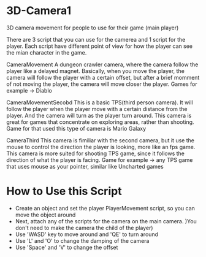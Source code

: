 # 3D-Camera1

3D camera movement for people to use for their game (main player)

There are 3 script that you can use for the camerea and 1 script for the player. Each script have different point of view for how the player can see the mian character in the game.

CameraMovement A dungeon crawler camera, where the camera follow the player like a delayed magnet. Basically, when you move the player, the camera will follow the player with a certain offset, but after a brief momment of not moving the player, the camera will move closer the player. Games for example -> Diablo
 
CameraMovementSecobd This is a basic TPS(third person camera). It will follow the player when the player move with a certain distance from the player. And the camera will turn as the player turn around. This camera is great for games that concentrate on exploring areas, rather than shooting. Game for that used this type of camera is Mario Galaxy

CameraThird This camera is fimiliar with the second camera, but it use the mouse to control the direction the player is looking, more like an fps game. This camera is more suited for shooting TPS game, since it follows the direction of what the player is facing. Game for example -> any TPS game that uses mouse as your pointer, similar like Uncharted games

# How to Use this Script

- Create an object and set the player PlayerMovement script, so you can move the object around
- Next, attach any of the scripts for the camera on the main camera. )You don't need to make the camera the child of the player)
- Use 'WASD' key to move around and 'QE' to turn around
- Use 'L' and 'O' to change the damping of the camera 
- Use 'Space' and 'V' to change the offset
